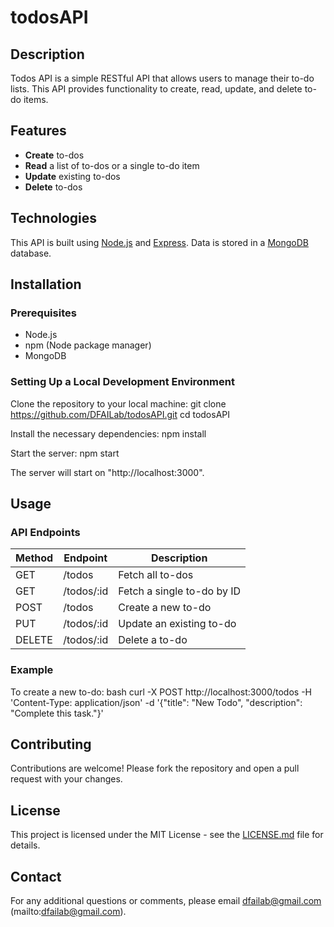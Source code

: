 # todosAPI

## Description
Todos API is a simple RESTful API that allows users to manage their to-do lists. This API provides functionality to create, read, update, and delete to-do items.

## Features
- **Create** to-dos
- **Read** a list of to-dos or a single to-do item
- **Update** existing to-dos
- **Delete** to-dos

## Technologies
This API is built using [Node.js](https://nodejs.org/) and [Express](https://expressjs.com/). Data is stored in a [MongoDB](https://www.mongodb.com/) database.

## Installation

### Prerequisites
- Node.js
- npm (Node package manager)
- MongoDB

### Setting Up a Local Development Environment
Clone the repository to your local machine:
git clone https://github.com/DFAILab/todosAPI.git
cd todosAPI


Install the necessary dependencies:
npm install

Start the server:
npm start

The server will start on "http://localhost:3000".

## Usage
### API Endpoints

| Method | Endpoint     | Description               |
|--------|--------------|---------------------------|
| GET    | /todos       | Fetch all to-dos          |
| GET    | /todos/:id   | Fetch a single to-do by ID|
| POST   | /todos       | Create a new to-do        |
| PUT    | /todos/:id   | Update an existing to-do  |
| DELETE | /todos/:id   | Delete a to-do            |

### Example

To create a new to-do:
bash
curl -X POST http://localhost:3000/todos -H 'Content-Type: application/json' -d '{"title": "New Todo", "description": "Complete this task."}'

## Contributing
Contributions are welcome! Please fork the repository and open a pull request with your changes.

## License
This project is licensed under the MIT License - see the [LICENSE.md](LICENSE) file for details.

## Contact
For any additional questions or comments, please email dfailab@gmail.com (mailto:dfailab@gmail.com).
